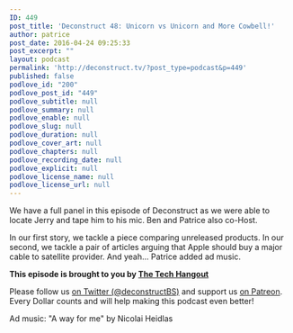 ```yaml
---
ID: 449
post_title: 'Deconstruct 48: Unicorn vs Unicorn and More Cowbell!'
author: patrice
post_date: 2016-04-24 09:25:33
post_excerpt: ""
layout: podcast
permalink: 'http://deconstruct.tv/?post_type=podcast&p=449'
published: false
podlove_id: "200"
podlove_post_id: "449"
podlove_subtitle: null
podlove_summary: null
podlove_enable: null
podlove_slug: null
podlove_duration: null
podlove_cover_art: null
podlove_chapters: null
podlove_recording_date: null
podlove_explicit: null
podlove_license_name: null
podlove_license_url: null
---
```

<p>We have a full panel in this episode of Deconstruct as we were able to locate Jerry and tape him to his mic.  Ben and Patrice also co-Host. </p>
<p>In our first story, we tackle a piece comparing unreleased products.  In our second, we tackle a pair of articles arguing that Apple should buy a major cable to satellite provider.  And yeah… Patrice added ad music.</p>
<p><strong>This episode is brought to you by <a href="http://thetechhangout.com">The Tech Hangout</a></strong>
</p>
<p>
Please follow us <a href="http://twitter.com/deconstructBS">on Twitter (@deconstructBS)</a> and support us <a href="http://patreon.com/deconstruct">on Patreon</a>. Every Dollar counts and will help making this podcast even better!
</p>
<p>Ad music: "A way for me" by Nicolai Heidlas</p>